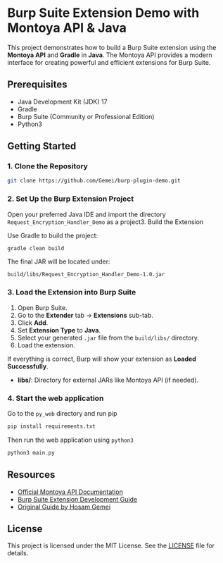 # Burp Suite Extension Demo with Montoya API & Java

This project demonstrates how to build a Burp Suite extension using the **Montoya API** and **Gradle** in **Java**.
 The Montoya API provides a modern interface for creating powerful and efficient extensions for Burp Suite.

## Prerequisites

- Java Development Kit (JDK) 17
- Gradle
- Burp Suite (Community or Professional Edition)
- Python3

## Getting Started

### 1. Clone the Repository

```bash
git clone https://github.com/Gemei/burp-plugin-demo.git
```

### 2. Set Up the Burp Extension Project

Open your preferred Java IDE and import the directory `Request_Encryption_Handler_Demo` as a project3. Build the Extension

Use Gradle to build the project:

```bash
gradle clean build
```

The final JAR will be located under:

```
build/libs/Request_Encryption_Handler_Demo-1.0.jar
```

### 3. Load the Extension into Burp Suite

1. Open Burp Suite.
2. Go to the **Extender** tab → **Extensions** sub-tab.
3. Click **Add**.
4. Set **Extension Type** to **Java**.
5. Select your generated `.jar` file from the `build/libs/` directory.
6. Load the extension.

If everything is correct, Burp will show your extension as **Loaded Successfully**.

- **libs/**: Directory for external JARs like Montoya API (if needed).

### 4. Start the web application

Go to the `py_web` directory and run pip 

```bash
pip install requirements.txt
```

Then run the web application using `python3`

```bash
python3 main.py
```

## Resources

- [Official Montoya API Documentation](https://portswigger.net/burp/extender/api/montoya/)
- [Burp Suite Extension Development Guide](https://portswigger.net/burp/extender/writing-your-first-burp-extension)
- [Original Guide by Hosam Gemei](https://medium.com/@hosam.gemeai/a-guide-to-build-burp-suite-extensions-using-montoya-api-java-a8256a169bee)

## License

This project is licensed under the MIT License. See the [LICENSE](https://chatgpt.com/c/LICENSE) file for details.
